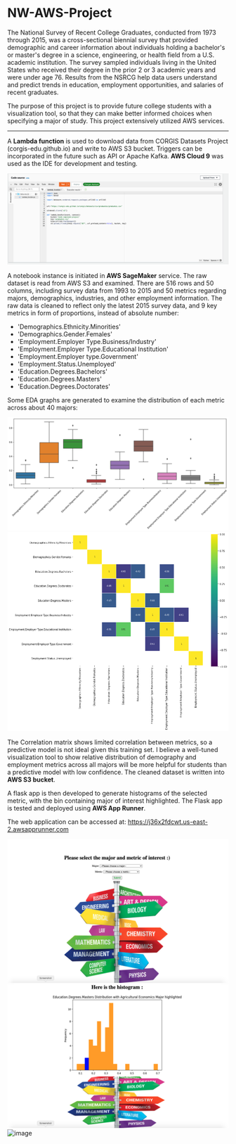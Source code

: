 # NW-AWS-Project

The National Survey of Recent College Graduates, conducted from 1973 through 2015, was a cross-sectional biennial survey that provided demographic and career information about individuals holding a bachelor's or master's degree in a science, engineering, or health field from a U.S. academic institution. The survey sampled individuals living in the United States who received their degree in the prior 2 or 3 academic years and were under age 76. Results from the NSRCG help data users understand and predict trends in education, employment opportunities, and salaries of recent graduates.

The purpose of this project is to provide future college students with a visualization tool, so that they can make better informed choices when specifying a major of study. This project extensively utilized AWS services.

---
A **Lambda function** is used to download data from CORGIS Datasets Project (corgis-edu.github.io) and write to AWS S3 bucket. Triggers can be incorporated in the future such as API or Apache Kafka. **AWS Cloud 9** was used as the IDE for development and testing.

![lambda](/static/lambda.png)

A notebook instance is initiated in **AWS SageMaker** service. The raw dataset is read from AWS S3 and examined.  There are 516 rows and 50 columns, including survey data from 1993 to 2015 and 50 metrics regarding majors, demographics, industries, and other employment information. The raw data is cleaned to reflect only the latest 2015 survey data, and 9 key metrics in form of proportions, instead of absolute number: 

* 'Demographics.Ethnicity.Minorities'
* 'Demographics.Gender.Females'
* 'Employment.Employer Type.Business/Industry'
* 'Employment.Employer Type.Educational Institution'
* 'Employment.Employer type.Government'
* 'Employment.Status.Unemployed'
* 'Education.Degrees.Bachelors'
* 'Education.Degrees.Masters'
* 'Education.Degrees.Doctorates'

Some EDA graphs are generated to examine the distribution of each metric across about 40 majors:

![box](/static/boxplot.png)
![corr](/static/corrmatrix.png)

The Correlation matrix shows limited correlation between metrics, so a predictive model is not ideal given this training set. I believe a well-tuned visualization tool to show relative distribution of demography and employment metrics across all majors will be more helpful for students than a predictive model with low confidence. The cleaned dataset is written into **AWS S3 bucket**.

A flask app is then developed to generate histograms of the selected metric, with the bin containing major of interest highlighted. The Flask app is tested and deployed using **AWS App Runner**. 

The web application can be accessed at: https://j36x2fdcwt.us-east-2.awsapprunner.com

![p1](/static/webapp.png)
![p2](/static/webapp2.png)
![image](https://user-images.githubusercontent.com/64564704/137660210-a8444454-a1d3-49a4-a719-f5aecdf20adb.png)
